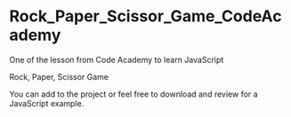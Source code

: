 # Rock_Paper_Scissor_Game_CodeAcademy
One of the lesson from Code Academy to learn JavaScript 

Rock, Paper, Scissor Game


You can add to the project or feel free to download and review for a JavaScript example. 
